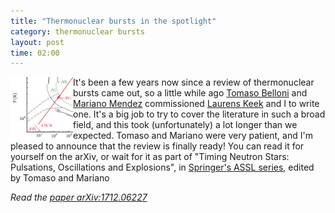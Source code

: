 ```yaml
---
title: "Thermonuclear bursts in the spotlight"
category: thermonuclear bursts
layout: post
time: 02:00
---
```

<!-- header generated from blosxom format post; make_header.pl 23.1.2022 -->
<p>
<img src="/images/burst_theory.jpeg" width="100" align="left">
</p>
<p>It's been a few years now since a review of thermonuclear bursts came out,
so a little while ago <a href="http://www.tomasobelloni.it">Tomaso Belloni</a>
and 
<a href="https://www.astro.rug.nl/~mariano">Mariano Mendez</a> commissioned
<a href="http://xrb.space">Laurens Keek</a>
and I to write one. It's a big job to try to cover the literature in such a
broad field, and this took (unfortunately) a lot longer than we expected.
Tomaso and Mariano were very patient, and I'm pleased to announce that the 
review is finally ready! You can read it for yourself on the arXiv, or wait
for it as part of "Timing Neutron Stars: Pulsations, Oscillations and
Explosions", in 
<a href="http://www.springer.com/series/5664">Springer's ASSL series</a>, edited by  Tomaso and Mariano 
<p><em>Read the <a href="https://arxiv.org/abs/1712.06227">paper
arXiv:1712.06227</a></em>
